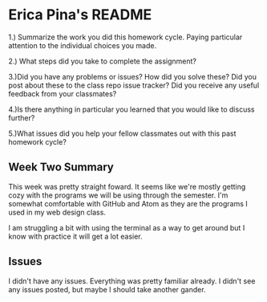 # Erica Pina's README

1.) Summarize the work you did this homework cycle. Paying particular attention to the individual choices you made.

2.) What steps did you take to complete the assignment?

3.)Did you have any problems or issues? How did you solve these? Did you post about these to the class repo issue tracker? Did you receive any useful feedback from your classmates?

4.)Is there anything in particular you learned that you would like to discuss further?

5.)What issues did you help your fellow classmates out with this past homework cycle?

## Week Two Summary
This week was pretty straight foward. It seems like we're mostly getting cozy with the programs we will be using through the semester. I'm somewhat comfortable with GitHub and Atom as they are the programs I used in my web design class.

I am struggling a bit with using the terminal as a way to get around but I know with practice it will get a lot easier.

## Issues
I didn't have any issues. Everything was pretty familiar already. I didn't see any issues posted, but maybe I should take another gander.
